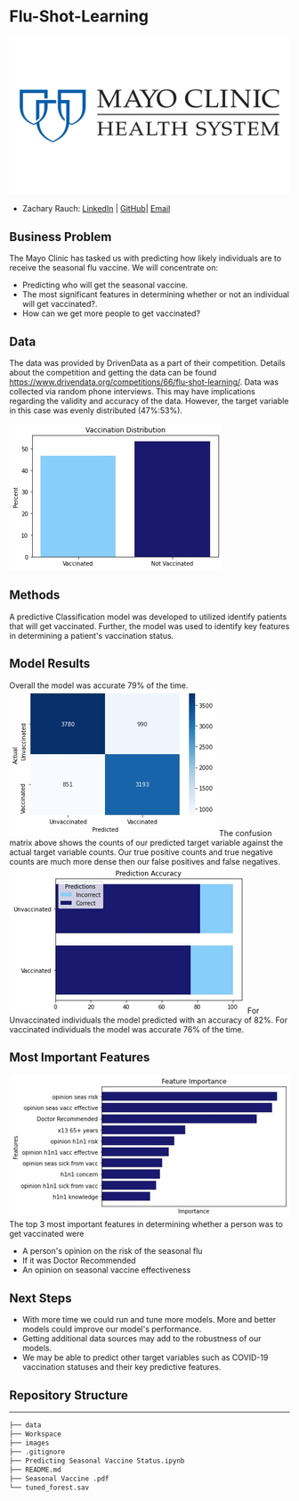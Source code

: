 # Flu-Shot-Learning
![img](./images/Mayo_Clinic.Header.webp)
- Zachary Rauch: 
[LinkedIn](https://www.linkedin.com/in/zach-rauch/) |
[GitHub](https://github.com/ZachRauch)|
[Email](zach.rauch0@gmail.com)

## Business Problem
The Mayo Clinic has tasked us with predicting how likely individuals are to receive the seasonal flu vaccine. We will concentrate on:

- Predicting who will get the seasonal vaccine.
- The most significant features in determining whether or not an individual will get vaccinated?.
- How can we get more people to get vaccinated?

## Data
The data was provided by DrivenData as a part of their competition. Details about the competition and getting the data can be found https://www.drivendata.org/competitions/66/flu-shot-learning/. Data was collected via random phone interviews. This may have implications regarding the validity and accuracy of the data. However, the target variable in this case was evenly distributed (47%:53%). 

![img](./images/Vaccination_Distribution.jpeg)
## Methods
A predictive Classification model was developed to utilized identify patients that will get vaccinated. Further, the model was used to identify key features in determining a patient's vaccination status.

## Model Results 
Overall the model was accurate 79% of the time.
![img](./images/Confusion2.jpeg)
The confusion matrix above shows the counts of our predicted target variable against the actual target variable counts. Our true positive counts and true negative counts are much more dense then our false positives and false negatives.
![img](./images/Prediction_Accuracy.jpeg)
For Unvaccinated individuals the model predicted with an accuracy of 82%. For vaccinated individuals the model was accurate 76% of the time.
## Most Important Features
![img](./images/Feature_Importance.jpeg)
The top 3 most important features in determining whether a person was to get vaccinated were
- A person's opinion on the risk of the seasonal flu
- If it was Doctor Recommended
- An opinion on seasonal vaccine effectiveness
## Next Steps
- With more time we could run and tune more models. More and better models could improve our model's performance.
- Getting additional data sources may add to the robustness of our models.
- We may be able to predict other target variables such as COVID-19 vaccination statuses and their key predictive features.
## Repository Structure
---
```
├── data  
├── Workspace
├── images
├── .gitignore
├── Predicting Seasonal Vaccine Status.ipynb
├── README.md
├── Seasonal Vaccine .pdf
└── tuned_forest.sav
```
